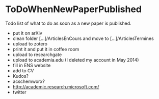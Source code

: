 ToDoWhenNewPaperPublished
=========================

Todo list of what to do as soon as a new paper is published.

  * put it on arXiv
  * clean folder [...]/ArticlesEnCours and move to [...]/ArticlesTermines
  * upload to zotero
  * print it and put it in coffee room
  * upload to researchgate
  * upload to academia.edu (I deleted my account in May 2014)
  * fill in ENS website
  * add to CV
  * Kudos?
  * acschemworx?
  * http://academic.research.microsoft.com/
  * twitter
